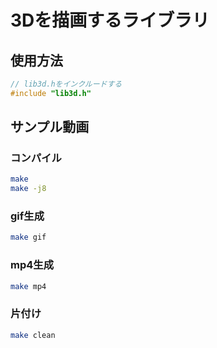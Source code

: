 # 3Dを描画するライブラリ

## 使用方法
```cpp
// lib3d.hをインクルードする
#include "lib3d.h"
```

## サンプル動画
### コンパイル
```sh
make
make -j8
```

### gif生成
```sh
make gif
```

### mp4生成
```sh
make mp4
```

### 片付け
```sh
make clean
```